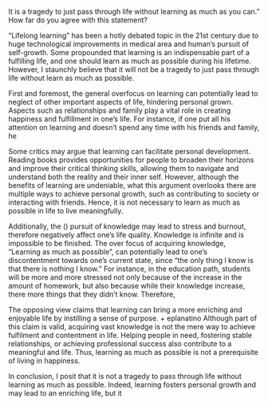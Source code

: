 It is a tragedy to just pass through life without learning as much as you can.” How far do you agree with this statement?

“Lifelong learning” has been a hotly debated topic in the 21st century due to huge technological improvements in medical area and human’s pursuit of self-growth. Some propounded that learning is an indispensable part of a fulfilling life, and one should learn as much as possible during his lifetime. However, I staunchly believe that it will not be a tragedy to just pass through life without learn as much as possible.

First and foremost, the general overfocus on learning can potentially lead to neglect of other important aspects of life, hindering personal grown. Aspects such as relationships and family play a vital role in creating happiness and fulfillment in one’s life.
For instance, if one put all his attention on learning and doesn’t spend any time with his friends and family, he

Some critics may argue that learning can facilitate personal development. Reading books provides opportunities for people to broaden their horizons and improve their critical thinking skills, allowing them to navigate and understand both the reality and their inner self. However, although the benefits of learning are undeniable, what this argument overlooks there are multiple ways to achieve personal growth, such as contributing to society or interacting with friends. Hence, it is not necessary to learn as much as possible in life to live meaningfully.

Additionally, the () pursuit of knowledge may lead to stress and burnout, therefore negatively affect one’s life quality. Knowledge is infinite and is impossible to be finished. The over focus of acquiring knowledge, “Learning as much as possible”, can potentially lead to one’s discontentment towards one’s current state, since “the only thing I know is that there is nothing I know.”
For instance, in the education path, students will be more and more stressed not only because of the increase in the amount of homework, but also because while their knowledge increase, there more things that they didn’t know.
Therefore,

The opposing view claims that learning can bring a more enriching and enjoyable life by instilling a sense of purpose. + eplanatino
Although part of this claim is valid, acquiring vast knowledge is not the mere way to achieve fulfilment and contentment in life. Helping people in need, fostering stable relationships, or achieving professional success also contribute to a meaningful and life. Thus, learning as much as possible is not a prerequisite of living in happiness.

In conclusion, I posit that it is not a tragedy to pass through life without learning as much as possible. Indeed, learning fosters personal growth and may lead to an enriching life, but it
